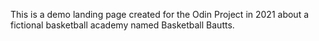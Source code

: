 This is a demo landing page created for the Odin Project in 2021 about a fictional basketball academy named Basketball Bautts.
